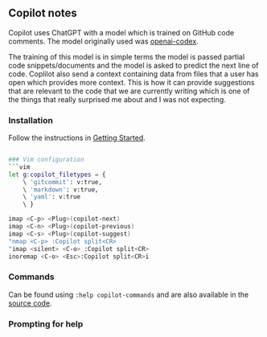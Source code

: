 ## Copilot notes
Copilot uses ChatGPT with a model which is trained on GitHub code comments.
The model originally used was [openai-codex](https://openai.com/blog/openai-codex).

The training of this model is in simple terms the model is passed partial code
snippets/documents and the model is asked to predict the next line of code.
Coplilot also send a context containing data from files that a user has open
which provides more context. This is how it can provide suggestions that are
relevant to the code that we are currently writing which is one of the things
that really surprised me about and I was not expecting.

### Installation
Follow the instructions in [Getting Started](https://github.com/github/copilot.vim#getting-started).
```bash

### Vim configuration
```vim
let g:copilot_filetypes = {
    \ 'gitcommit': v:true,
    \ 'markdown': v:true,
    \ 'yaml': v:true
    \ }

imap <C-p> <Plug>(copilot-next)
imap <C-n> <Plug>(copilot-previous)
imap <C-s> <Plug>(copilot-suggest)
"nmap <C-p> :Copilot split<CR>
"imap <silent> <C-o> :Copilot split<CR>
inoremap <C-o> <Esc>:Copilot split<CR>i
```

### Commands
Can be found using `:help copilot-commands` and are also available in the
[source code](https://github.com/github/copilot.vim/blob/release/doc/copilot.txt).

### Prompting for help

